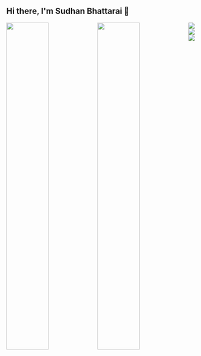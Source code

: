 ## Hi there, I'm Sudhan Bhattarai 👋

<img align="left" width="47%" src="https://github-readme-stats.vercel.app/api?username=aveens13&show_icons=true&theme=dark" />
<img align="left" width="47%" src="https://github-readme-stats.vercel.app/api/top-langs/?username=aveens13&layout=compact" />

<img align="left" src="https://img.shields.io/badge/node.js-6DA55F?style=for-the-badge&logo=node.js&logoColor=white" />
<img align="left" src="https://img.shields.io/badge/Qt-%23217346.svg?style=for-the-badge&logo=Qt&logoColor=white" />
<img src="https://img.shields.io/badge/python-3670A0?style=for-the-badge&logo=python&logoColor=ffdd54" />
